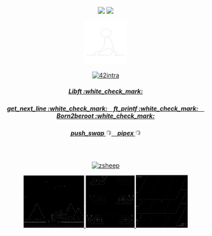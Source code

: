 <!--
 -
-->
<p align="center">
  <img width="360" src="https://github-readme-stats.vercel.app/api?username=kodpe&hide_title=true&hide=issues,contribs&count_private=true&include_all_commits=true&show_icons=true&custom_title=Stats&hide_border=true&theme=github_dark&title_color=FFFFFF&text_color=FFFFFF&icon_color=FFFFFF&bg_color=&border_color=&border_radius=0" />
  <img width="280" src="https://github-readme-stats.vercel.app/api/top-langs/?username=kodpe&count_private=true&hide_title=true&langs_count=2&hide=html,makefile,batchfile,css&layout=compact&custom_title=Languages&hide_border=true&theme=github_dark&title_color=FFFFFF&text_color=FFFFFF&icon_color=&bg_color=&border_color=&border_radius=0" />
</p>
<!--
 -
-->
<p align="center">
  <img width="100" src="https://github.com/kodpe/kodpe/blob/main/walk.gif" />
</p>
<p align="center">
  <a href="https://profile.intra.42.fr/users/sloquet">
    <img alt="42intra" src="https://img.shields.io/badge/cursus-lvl 2.11-white?style=for-the-badge&logo=42&labelColor=000000&Color=FFFFFF&logoWidth=20"
         </a>
</p>
<!--
 -
-->
<p align="center">
<h5 align="center">Libft&nbsp;:white_check_mark:</h5>
<h5 align="center">get_next_line&nbsp;:white_check_mark:&emsp;ft_printf&nbsp;:white_check_mark:&emsp;Born2beroot&nbsp;:white_check_mark:</h5>
  <h5 align="center">push_swap&nbsp;<img width="13" src="https://github.com/kodpe/kodpe/blob/main/load.gif" />&emsp;pipex&nbsp;<img width="13" src="https://github.com/kodpe/kodpe/blob/main/load.gif" /> </h5>
</p>
<!--
-
-->
<p align="center">
 <br />
 <br />
  <a href="https://github.com/kodpe/zsheep">
    <img alt="zsheep" src="https://img.shields.io/badge/ascii art-zsheep-white?style=for-the-badge&labelColor=000000&Color=FFFFFF"
         </a>
</p>
<p align="center">
 <img width="140" src="https://github.com/kodpe/kodpe/blob/main/zsheep_askyy.png" />
 <img width="113" src="https://github.com/kodpe/kodpe/blob/main/zsheep_snails_bw.png" />
 <img width="120" src="https://github.com/kodpe/kodpe/blob/main/zsheep_gps_bw.png" />
</p>
<!--
- 📫 How to reach me:<br>
by e-mail: [![Mail](https://img.shields.io/badge/-Mail-blue?style=flat&logo=Gmail&logoColor=white&link=mailto:MAIL@gmail.com)](mailto:MAIL@gmail.com)<br>
on LinkedIn: [![Linkedin Profile](https://img.shields.io/badge/-LinkedIn_Profile-0072b1?style=flat&logo=Linkedin&logoColor=white&link=https://www.linkedin.com/in/USER/)](https://www.linkedin.com/in/USER/)<br>

Here are some ideas to get you started:

- 🔭 I’m currently working on ...
- 🌱 I’m currently learning ...
- 👯 I’m looking to collaborate on ...
- 🤔 I’m looking for help with ...
- 💬 Ask me about ...
- 📫 How to reach me: ...
- 😄 Pronouns: ...
- ⚡ Fun fact: ...
  <img align="center" src="https://github-readme-stats.vercel.app/api/pin/?username=kodpe&repo=github-readme-stats" />
![Alt text](header.png?raw=true "Title")
-->
